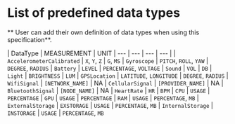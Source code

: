 # List of predefined data types

** User can add their own definition of data types when using this specification**.

| DataType | MEASUREMENT | UNIT
| --- | --- | --- | --- |
| `AccelerometerCalibrated` | `X`, `Y`, `Z` | `G`, `MS`
| `Gyroscope` | `PITCH`, `ROLL`, `YAW` | `DEGREE`, `RADIUS`
| `Battery` | `LEVEL` | `PERCENTAGE`, `VOLTAGE`
| `Sound` | `VOL` | `DB`
| `Light` | `BRIGHTNESS` | `LUM`
| `GPSLocation` | `LATITUDE`, `LONGITUDE` | `DEGREE`, `RADIUS`
| `WifiSignal` | `[NETWORK_NAME]` | NA
| `CellularSignal` | `[PROVIDER_NAME]` | NA
| `BluetoothSignal` | `[NODE_NAME]` | NA
| `HeartRate` | `HR` | `BPM`
| `CPU` | `USAGE` | `PERCENTAGE`
| `GPU` | `USAGE` | `PERCENTAGE`
| `RAM` | `USAGE` | `PERCENTAGE`, `MB`
| `ExternalStorage` | `EXSTORAGE` | `USAGE` | `PERCENTAGE`, `MB`
| `InternalStorage` | `INSTORAGE` | `USAGE` | `PERCENTAGE`, `MB`



